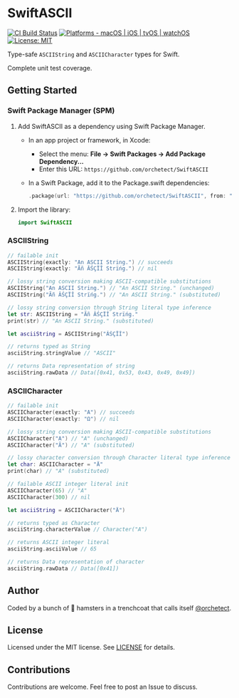# SwiftASCII

[![CI Build Status](https://github.com/orchetect/SwiftASCII/actions/workflows/build.yml/badge.svg)](https://github.com/orchetect/SwiftASCII/actions/workflows/build.yml) [![Platforms - macOS | iOS | tvOS | watchOS](https://img.shields.io/badge/platforms-macOS%20|%20iOS%20|%20tvOS%20|%20watchOS%20-lightgrey.svg?style=flat)](https://developer.apple.com/swift) [![License: MIT](http://img.shields.io/badge/license-MIT-lightgrey.svg?style=flat)](https://github.com/orchetect/SwiftASCII/blob/main/LICENSE)

Type-safe `ASCIIString` and `ASCIICharacter` types for Swift.

Complete unit test coverage.

## Getting Started

### Swift Package Manager (SPM)

1. Add SwiftASCII as a dependency using Swift Package Manager.

   - In an app project or framework, in Xcode:

     - Select the menu: **File → Swift Packages → Add Package Dependency...**
     - Enter this URL: `https://github.com/orchetect/SwiftASCII`

   - In a Swift Package, add it to the Package.swift dependencies:

     ```swift
     .package(url: "https://github.com/orchetect/SwiftASCII", from: "1.1.0")
     ```

2. Import the library:

   ```swift
   import SwiftASCII
   ```

### ASCIIString

```swift
// failable init
ASCIIString(exactly: "An ASCII String.") // succeeds
ASCIIString(exactly: "Ãñ ÂŚÇÏÎ Strïńg.") // nil

// lossy string conversion making ASCII-compatible substitutions
ASCIIString("An ASCII String.") // "An ASCII String." (unchanged)
ASCIIString("Ãñ ÂŚÇÏÎ Strïńg.") // "An ASCII String." (substituted)

// lossy string conversion through String literal type inference
let str: ASCIIString = "Ãñ ÂŚÇÏÎ Strïńg."
print(str) // "An ASCII String." (substituted)
```

```swift
let asciiString = ASCIIString("ÂŚÇÏÎ")

// returns typed as String
asciiString.stringValue // "ASCII"

// returns Data representation of string
asciiString.rawData // Data([0x41, 0x53, 0x43, 0x49, 0x49])
```

### ASCIICharacter

```swift
// failable init
ASCIICharacter(exactly: "A") // succeeds
ASCIICharacter(exactly: "Ω") // nil

// lossy string conversion making ASCII-compatible substitutions
ASCIICharacter("A") // "A" (unchanged)
ASCIICharacter("Ã") // "A" (substituted)

// lossy character conversion through Character literal type inference
let char: ASCIICharacter = "Ä"
print(char) // "A" (substituted)

// failable ASCII integer literal init
ASCIICharacter(65) // "A"
ASCIICharacter(300) // nil
```

```swift
let asciiString = ASCIICharacter("Ä")

// returns typed as Character
asciiString.characterValue // Character("A")

// returns ASCII integer literal
asciiString.asciiValue // 65

// returns Data representation of character
asciiString.rawData // Data([0x41])
```

## Author

Coded by a bunch of 🐹 hamsters in a trenchcoat that calls itself [@orchetect](https://github.com/orchetect).

## License

Licensed under the MIT license. See [LICENSE](https://github.com/orchetect/SwiftASCII/blob/master/LICENSE) for details.

## Contributions

Contributions are welcome. Feel free to post an Issue to discuss.
